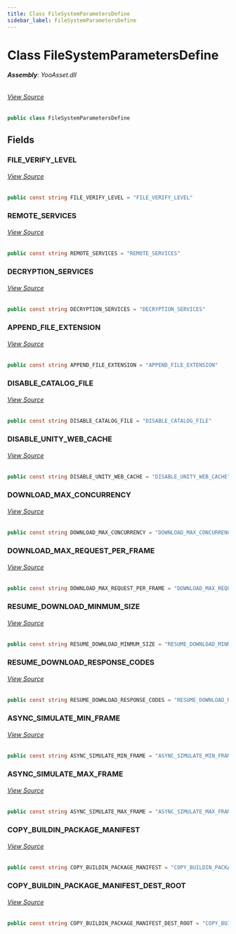 ```yaml
---
title: Class FileSystemParametersDefine
sidebar_label: FileSystemParametersDefine
---
```

# Class FileSystemParametersDefine


###### **Assembly**: YooAsset.dll
###### [View Source](https://github.com/tuyoogame/YooAsset-Samples.git/blob/main/Assets/YooAsset/Runtime/FileSystem/FileSystemParametersDefine.cs#L4)
```csharp title="Declaration"
public class FileSystemParametersDefine
```
## Fields
### FILE_VERIFY_LEVEL

###### [View Source](https://github.com/tuyoogame/YooAsset-Samples.git/blob/main/Assets/YooAsset/Runtime/FileSystem/FileSystemParametersDefine.cs#L6)
```csharp title="Declaration"
public const string FILE_VERIFY_LEVEL = "FILE_VERIFY_LEVEL"
```
### REMOTE_SERVICES

###### [View Source](https://github.com/tuyoogame/YooAsset-Samples.git/blob/main/Assets/YooAsset/Runtime/FileSystem/FileSystemParametersDefine.cs#L7)
```csharp title="Declaration"
public const string REMOTE_SERVICES = "REMOTE_SERVICES"
```
### DECRYPTION_SERVICES

###### [View Source](https://github.com/tuyoogame/YooAsset-Samples.git/blob/main/Assets/YooAsset/Runtime/FileSystem/FileSystemParametersDefine.cs#L8)
```csharp title="Declaration"
public const string DECRYPTION_SERVICES = "DECRYPTION_SERVICES"
```
### APPEND_FILE_EXTENSION

###### [View Source](https://github.com/tuyoogame/YooAsset-Samples.git/blob/main/Assets/YooAsset/Runtime/FileSystem/FileSystemParametersDefine.cs#L9)
```csharp title="Declaration"
public const string APPEND_FILE_EXTENSION = "APPEND_FILE_EXTENSION"
```
### DISABLE_CATALOG_FILE

###### [View Source](https://github.com/tuyoogame/YooAsset-Samples.git/blob/main/Assets/YooAsset/Runtime/FileSystem/FileSystemParametersDefine.cs#L10)
```csharp title="Declaration"
public const string DISABLE_CATALOG_FILE = "DISABLE_CATALOG_FILE"
```
### DISABLE_UNITY_WEB_CACHE

###### [View Source](https://github.com/tuyoogame/YooAsset-Samples.git/blob/main/Assets/YooAsset/Runtime/FileSystem/FileSystemParametersDefine.cs#L11)
```csharp title="Declaration"
public const string DISABLE_UNITY_WEB_CACHE = "DISABLE_UNITY_WEB_CACHE"
```
### DOWNLOAD_MAX_CONCURRENCY

###### [View Source](https://github.com/tuyoogame/YooAsset-Samples.git/blob/main/Assets/YooAsset/Runtime/FileSystem/FileSystemParametersDefine.cs#L12)
```csharp title="Declaration"
public const string DOWNLOAD_MAX_CONCURRENCY = "DOWNLOAD_MAX_CONCURRENCY"
```
### DOWNLOAD_MAX_REQUEST_PER_FRAME

###### [View Source](https://github.com/tuyoogame/YooAsset-Samples.git/blob/main/Assets/YooAsset/Runtime/FileSystem/FileSystemParametersDefine.cs#L13)
```csharp title="Declaration"
public const string DOWNLOAD_MAX_REQUEST_PER_FRAME = "DOWNLOAD_MAX_REQUEST_PER_FRAME"
```
### RESUME_DOWNLOAD_MINMUM_SIZE

###### [View Source](https://github.com/tuyoogame/YooAsset-Samples.git/blob/main/Assets/YooAsset/Runtime/FileSystem/FileSystemParametersDefine.cs#L14)
```csharp title="Declaration"
public const string RESUME_DOWNLOAD_MINMUM_SIZE = "RESUME_DOWNLOAD_MINMUM_SIZE"
```
### RESUME_DOWNLOAD_RESPONSE_CODES

###### [View Source](https://github.com/tuyoogame/YooAsset-Samples.git/blob/main/Assets/YooAsset/Runtime/FileSystem/FileSystemParametersDefine.cs#L15)
```csharp title="Declaration"
public const string RESUME_DOWNLOAD_RESPONSE_CODES = "RESUME_DOWNLOAD_RESPONSE_CODES"
```
### ASYNC_SIMULATE_MIN_FRAME

###### [View Source](https://github.com/tuyoogame/YooAsset-Samples.git/blob/main/Assets/YooAsset/Runtime/FileSystem/FileSystemParametersDefine.cs#L16)
```csharp title="Declaration"
public const string ASYNC_SIMULATE_MIN_FRAME = "ASYNC_SIMULATE_MIN_FRAME"
```
### ASYNC_SIMULATE_MAX_FRAME

###### [View Source](https://github.com/tuyoogame/YooAsset-Samples.git/blob/main/Assets/YooAsset/Runtime/FileSystem/FileSystemParametersDefine.cs#L17)
```csharp title="Declaration"
public const string ASYNC_SIMULATE_MAX_FRAME = "ASYNC_SIMULATE_MAX_FRAME"
```
### COPY_BUILDIN_PACKAGE_MANIFEST

###### [View Source](https://github.com/tuyoogame/YooAsset-Samples.git/blob/main/Assets/YooAsset/Runtime/FileSystem/FileSystemParametersDefine.cs#L18)
```csharp title="Declaration"
public const string COPY_BUILDIN_PACKAGE_MANIFEST = "COPY_BUILDIN_PACKAGE_MANIFEST"
```
### COPY_BUILDIN_PACKAGE_MANIFEST_DEST_ROOT

###### [View Source](https://github.com/tuyoogame/YooAsset-Samples.git/blob/main/Assets/YooAsset/Runtime/FileSystem/FileSystemParametersDefine.cs#L19)
```csharp title="Declaration"
public const string COPY_BUILDIN_PACKAGE_MANIFEST_DEST_ROOT = "COPY_BUILDIN_PACKAGE_MANIFEST_DEST_ROOT"
```
